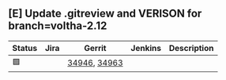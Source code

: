 [E] Update .gitreview and VERISON for branch=voltha-2.12
--------------------------------------------------------

| Status | Jira | Gerrit | Jenkins | Description |
| ------ | ---- | ------ | ------- | ----------- |
| :green_square: | | [34946](https://gerrit.opencord.org/c/voltha-lib-go/+/34946), [34963](https://gerrit.opencord.org/c/voltha-lib-go/+/34963) | |
